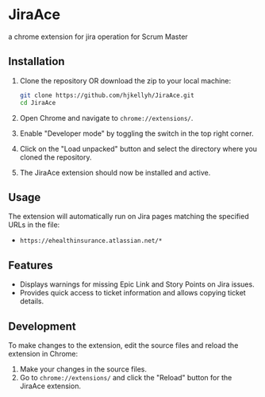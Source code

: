 # JiraAce
 a chrome extension for jira operation for Scrum Master

## Installation

1. Clone the repository OR download the zip to your local machine:
    ```sh
    git clone https://github.com/hjkellyh/JiraAce.git
    cd JiraAce
    ```

2. Open Chrome and navigate to `chrome://extensions/`.

3. Enable "Developer mode" by toggling the switch in the top right corner.

4. Click on the "Load unpacked" button and select the directory where you cloned the repository.

5. The JiraAce extension should now be installed and active.

## Usage

The extension will automatically run on Jira pages matching the specified URLs in the  file:
- `https://ehealthinsurance.atlassian.net/*`

## Features

- Displays warnings for missing Epic Link and Story Points on Jira issues.
- Provides quick access to ticket information and allows copying ticket details.

## Development

To make changes to the extension, edit the source files and reload the extension in Chrome:
1. Make your changes in the source files.
2. Go to `chrome://extensions/` and click the "Reload" button for the JiraAce extension.
